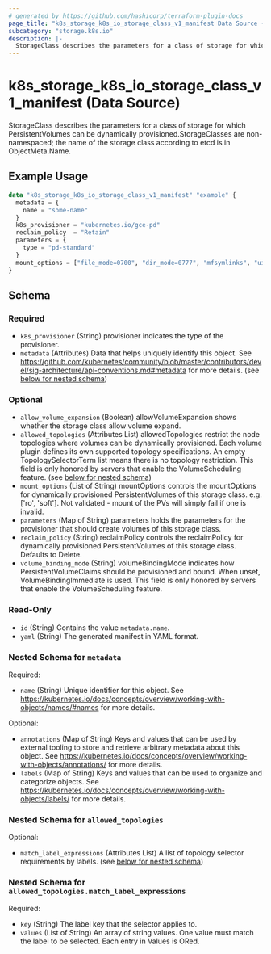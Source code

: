 ```yaml
---
# generated by https://github.com/hashicorp/terraform-plugin-docs
page_title: "k8s_storage_k8s_io_storage_class_v1_manifest Data Source - terraform-provider-k8s"
subcategory: "storage.k8s.io"
description: |-
  StorageClass describes the parameters for a class of storage for which PersistentVolumes can be dynamically provisioned.StorageClasses are non-namespaced; the name of the storage class according to etcd is in ObjectMeta.Name.
---
```


# k8s_storage_k8s_io_storage_class_v1_manifest (Data Source)

StorageClass describes the parameters for a class of storage for which PersistentVolumes can be dynamically provisioned.StorageClasses are non-namespaced; the name of the storage class according to etcd is in ObjectMeta.Name.

## Example Usage

```terraform
data "k8s_storage_k8s_io_storage_class_v1_manifest" "example" {
  metadata = {
    name = "some-name"
  }
  k8s_provisioner = "kubernetes.io/gce-pd"
  reclaim_policy  = "Retain"
  parameters = {
    type = "pd-standard"
  }
  mount_options = ["file_mode=0700", "dir_mode=0777", "mfsymlinks", "uid=1000", "gid=1000", "nobrl", "cache=none"]
}
```

<!-- schema generated by tfplugindocs -->
## Schema

### Required

- `k8s_provisioner` (String) provisioner indicates the type of the provisioner.
- `metadata` (Attributes) Data that helps uniquely identify this object. See https://github.com/kubernetes/community/blob/master/contributors/devel/sig-architecture/api-conventions.md#metadata for more details. (see [below for nested schema](#nestedatt--metadata))

### Optional

- `allow_volume_expansion` (Boolean) allowVolumeExpansion shows whether the storage class allow volume expand.
- `allowed_topologies` (Attributes List) allowedTopologies restrict the node topologies where volumes can be dynamically provisioned. Each volume plugin defines its own supported topology specifications. An empty TopologySelectorTerm list means there is no topology restriction. This field is only honored by servers that enable the VolumeScheduling feature. (see [below for nested schema](#nestedatt--allowed_topologies))
- `mount_options` (List of String) mountOptions controls the mountOptions for dynamically provisioned PersistentVolumes of this storage class. e.g. ['ro', 'soft']. Not validated - mount of the PVs will simply fail if one is invalid.
- `parameters` (Map of String) parameters holds the parameters for the provisioner that should create volumes of this storage class.
- `reclaim_policy` (String) reclaimPolicy controls the reclaimPolicy for dynamically provisioned PersistentVolumes of this storage class. Defaults to Delete.
- `volume_binding_mode` (String) volumeBindingMode indicates how PersistentVolumeClaims should be provisioned and bound.  When unset, VolumeBindingImmediate is used. This field is only honored by servers that enable the VolumeScheduling feature.

### Read-Only

- `id` (String) Contains the value `metadata.name`.
- `yaml` (String) The generated manifest in YAML format.

<a id="nestedatt--metadata"></a>
### Nested Schema for `metadata`

Required:

- `name` (String) Unique identifier for this object. See https://kubernetes.io/docs/concepts/overview/working-with-objects/names/#names for more details.

Optional:

- `annotations` (Map of String) Keys and values that can be used by external tooling to store and retrieve arbitrary metadata about this object. See https://kubernetes.io/docs/concepts/overview/working-with-objects/annotations/ for more details.
- `labels` (Map of String) Keys and values that can be used to organize and categorize objects. See https://kubernetes.io/docs/concepts/overview/working-with-objects/labels/ for more details.


<a id="nestedatt--allowed_topologies"></a>
### Nested Schema for `allowed_topologies`

Optional:

- `match_label_expressions` (Attributes List) A list of topology selector requirements by labels. (see [below for nested schema](#nestedatt--allowed_topologies--match_label_expressions))

<a id="nestedatt--allowed_topologies--match_label_expressions"></a>
### Nested Schema for `allowed_topologies.match_label_expressions`

Required:

- `key` (String) The label key that the selector applies to.
- `values` (List of String) An array of string values. One value must match the label to be selected. Each entry in Values is ORed.
